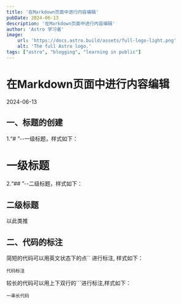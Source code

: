 ```yaml
---
title: '在Markdown页面中进行内容编辑'
pubDate: 2024-06-13
description: '在Markdown页面中进行内容编辑'
author: 'Astro 学习者'
image:
    url: 'https://docs.astro.build/assets/full-logo-light.png'
    alt: 'The full Astro logo.'
tags: ["astro", "blogging", "learning in public"]
---
```


# 在Markdown页面中进行内容编辑

2024-06-13

 ## 一、标题的创建
1.“# ”--一级标题，样式如下：

   # 一级标题

2.“## ”--二级标题，样式如下：

   ## 二级标题

   以此类推

## 二、代码的标注

简短的代码可以用英文状态下的点`` 进行标注, 样式如下：

`代码标注`

较长的代码可以用上下双行的```进行标注,样式如下：

```
一串长代码
```
